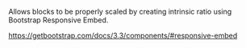 Allows blocks to be properly scaled by creating intrinsic ratio using Bootstrap Responsive Embed.

<https://getbootstrap.com/docs/3.3/components/#responsive-embed>